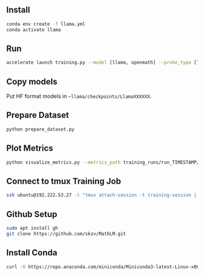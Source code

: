 ## Install

```bash
conda env create -f llama.yml
conda activate llama
```

## Run

```bash
accelerate launch training.py --model [llama, openmath] --probe_type [linear, complex]
```

## Copy models

Put HF format models in `~llama/checkpoints/LlamaXXXXXX`.

## Prepare Dataset

```bash
python prepare_dataset.py
```

## Plot Metrics

```bash
python visualize_metrics.py --metrics_path training_runs/run_TIMESTAMP/metrics.json
```

## Connect to tmux Training Job

```bash
ssh ubuntu@192.222.53.27 -t "tmux attach-session -t training-session || tmux new-session -s training-session"
```

## Github Setup

```bash
sudo apt install gh
git clone https://github.com/skzv/MathLM.git
```

## Install Conda

```bash
curl -O https://repo.anaconda.com/miniconda/Miniconda3-latest-Linux-x86_64.sh
```